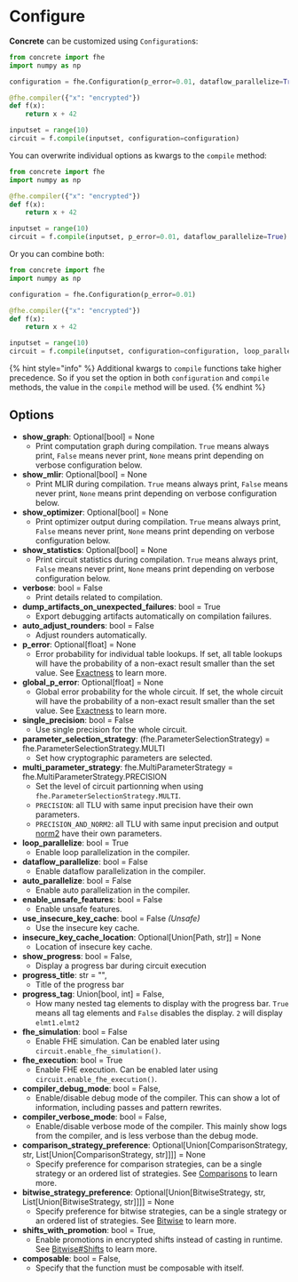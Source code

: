 # Configure

**Concrete** can be customized using `Configuration`s:

```python
from concrete import fhe
import numpy as np

configuration = fhe.Configuration(p_error=0.01, dataflow_parallelize=True)

@fhe.compiler({"x": "encrypted"})
def f(x):
    return x + 42

inputset = range(10)
circuit = f.compile(inputset, configuration=configuration)
```

You can overwrite individual options as kwargs to the `compile` method:

```python
from concrete import fhe
import numpy as np

@fhe.compiler({"x": "encrypted"})
def f(x):
    return x + 42

inputset = range(10)
circuit = f.compile(inputset, p_error=0.01, dataflow_parallelize=True)
```

Or you can combine both:

```python
from concrete import fhe
import numpy as np

configuration = fhe.Configuration(p_error=0.01)

@fhe.compiler({"x": "encrypted"})
def f(x):
    return x + 42

inputset = range(10)
circuit = f.compile(inputset, configuration=configuration, loop_parallelize=True)
```

{% hint style="info" %}
Additional kwargs to `compile` functions take higher precedence. So if you set the option in both `configuration` and `compile` methods, the value in the `compile` method will be used.
{% endhint %}

## Options

* **show\_graph**: Optional\[bool] = None
  * Print computation graph during compilation. `True` means always print, `False` means never print, `None` means print depending on verbose configuration below.
* **show\_mlir**: Optional\[bool] = None
  * Print MLIR during compilation. `True` means always print, `False` means never print, `None` means print depending on verbose configuration below.
* **show\_optimizer**: Optional\[bool] = None
  * Print optimizer output during compilation. `True` means always print, `False` means never print, `None` means print depending on verbose configuration below.
* **show\_statistics**: Optional\[bool] = None
  * Print circuit statistics during compilation. `True` means always print, `False` means never print, `None` means print depending on verbose configuration below.
* **verbose**: bool = False
  * Print details related to compilation.
* **dump\_artifacts\_on\_unexpected\_failures**: bool = True
  * Export debugging artifacts automatically on compilation failures.
* **auto\_adjust\_rounders**: bool = False
  * Adjust rounders automatically.
* **p\_error**: Optional\[float] = None
  * Error probability for individual table lookups. If set, all table lookups will have the probability of a non-exact result smaller than the set value. See [Exactness](../getting-started/exactness.md) to learn more.
* **global\_p\_error**: Optional\[float] = None
  * Global error probability for the whole circuit. If set, the whole circuit will have the probability of a non-exact result smaller than the set value. See [Exactness](../getting-started/exactness.md) to learn more.
* **single\_precision**: bool = False
  * Use single precision for the whole circuit.
* **parameter\_selection\_strategy**: (fhe.ParameterSelectionStrategy) = fhe.ParameterSelectionStrategy.MULTI
  * Set how cryptographic parameters are selected.
* **multi\_parameter\_strategy**: fhe.MultiParameterStrategy = fhe.MultiParameterStrategy.PRECISION
  * Set the level of circuit partionning when using `fhe.ParameterSelectionStrategy.MULTI`.
  * `PRECISION`: all TLU with same input precision have their own parameters.
  * `PRECISION_AND_NORM2`: all TLU with same input precision and output [norm2](../../compilers/concrete-optimizer/v0-parameters/README.md) have their own parameters.
* **loop\_parallelize**: bool = True
  * Enable loop parallelization in the compiler.
* **dataflow\_parallelize**: bool = False
  * Enable dataflow parallelization in the compiler.
* **auto\_parallelize**: bool = False
  * Enable auto parallelization in the compiler.
* **enable\_unsafe\_features**: bool = False
  * Enable unsafe features.
* **use\_insecure\_key\_cache**: bool = False _(Unsafe)_
  * Use the insecure key cache.
* **insecure\_key\_cache\_location**: Optional\[Union\[Path, str]] = None
  * Location of insecure key cache.
* **show\_progress**: bool = False,
  * Display a progress bar during circuit execution
* **progress\_title**: str = "",
  * Title of the progress bar
* **progress\_tag**: Union[bool, int] = False,
  * How many nested tag elements to display with the progress bar. `True` means all tag elements and `False` disables the display. `2` will display `elmt1.elmt2`
* **fhe\_simulation**: bool = False
  * Enable FHE simulation. Can be enabled later using `circuit.enable_fhe_simulation()`.
* **fhe\_execution**: bool = True
  * Enable FHE execution. Can be enabled later using `circuit.enable_fhe_execution()`.
* **compiler_debug_mode**: bool = False,
  * Enable/disable debug mode of the compiler. This can show a lot of information, including passes and pattern rewrites.
* **compiler_verbose_mode**: bool = False,
  * Enable/disable verbose mode of the compiler. This mainly show logs from the compiler, and is less verbose than the debug mode.
* **comparison_strategy_preference**: Optional[Union[ComparisonStrategy, str, List[Union[ComparisonStrategy, str]]]] = None
  * Specify preference for comparison strategies, can be a single strategy or an ordered list of strategies. See [Comparisons](../tutorial/comparisons.md) to learn more.
* **bitwise_strategy_preference**: Optional[Union[BitwiseStrategy, str, List[Union[BitwiseStrategy, str]]]] = None
  * Specify preference for bitwise strategies, can be a single strategy or an ordered list of strategies. See [Bitwise](../tutorial/bitwise.md) to learn more.
* **shifts_with_promotion**: bool = True,
  * Enable promotions in encrypted shifts instead of casting in runtime. See [Bitwise#Shifts](../tutorial/bitwise.md#Shifts) to learn more.
* **composable**: bool = False,
  * Specify that the function must be composable with itself.
